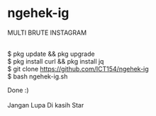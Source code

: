# ngehek-ig
MULTI BRUTE INSTAGRAM <br><br>

$ pkg update && pkg upgrade <br>
$ pkg install curl && pkg install jq <br>
$ git clone https://github.com/ICT154/ngehek-ig <br>
$ bash ngehek-ig.sh <br>

Done :)
<br><br>
Jangan Lupa Di kasih Star
